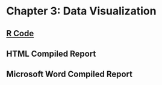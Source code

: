 # Chapter 3: Data Visualization

## [R Code](https://github.com/englands/R/blob/main/Data%20Mining%20for%20Business%20Analytics/Chapter%203%3A%20Data%20Visualization/Chapter%203%20Figures%20Code.R)

## HTML Compiled Report

## Microsoft Word Compiled Report
